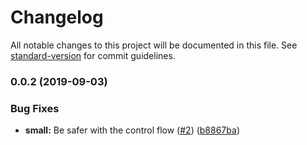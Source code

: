 # Changelog

All notable changes to this project will be documented in this file. See [standard-version](https://github.com/conventional-changelog/standard-version) for commit guidelines.

### 0.0.2 (2019-09-03)


### Bug Fixes

* **small:** Be safer with the control flow ([#2](https://github.com/godaddy/slay-terminus/issues/2)) ([b8867ba](https://github.com/godaddy/slay-terminus/commit/b8867ba))

